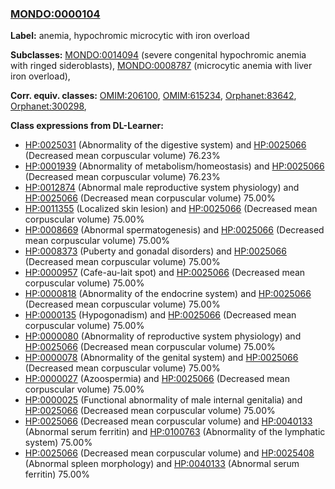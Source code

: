 
### [MONDO:0000104](http://purl.obolibrary.org/obo/MONDO_0000104)
**Label:** anemia, hypochromic microcytic with iron overload

**Subclasses:** [MONDO:0014094](http://purl.obolibrary.org/obo/MONDO_0014094) (severe congenital hypochromic anemia with ringed sideroblasts), [MONDO:0008787](http://purl.obolibrary.org/obo/MONDO_0008787) (microcytic anemia with liver iron overload), 

**Corr. equiv. classes:** [OMIM:206100](http://purl.obolibrary.org/obo/OMIM_206100), [OMIM:615234](http://purl.obolibrary.org/obo/OMIM_615234), [Orphanet:83642](http://www.orpha.net/ORDO/Orphanet_83642), [Orphanet:300298](http://www.orpha.net/ORDO/Orphanet_300298), 

**Class expressions from DL-Learner:**

- [HP:0025031](http://purl.obolibrary.org/obo/HP_0025031) (Abnormality of the digestive system) and [HP:0025066](http://purl.obolibrary.org/obo/HP_0025066) (Decreased mean corpuscular volume) 76.23%
- [HP:0001939](http://purl.obolibrary.org/obo/HP_0001939) (Abnormality of metabolism/homeostasis) and [HP:0025066](http://purl.obolibrary.org/obo/HP_0025066) (Decreased mean corpuscular volume) 76.23%
- [HP:0012874](http://purl.obolibrary.org/obo/HP_0012874) (Abnormal male reproductive system physiology) and [HP:0025066](http://purl.obolibrary.org/obo/HP_0025066) (Decreased mean corpuscular volume) 75.00%
- [HP:0011355](http://purl.obolibrary.org/obo/HP_0011355) (Localized skin lesion) and [HP:0025066](http://purl.obolibrary.org/obo/HP_0025066) (Decreased mean corpuscular volume) 75.00%
- [HP:0008669](http://purl.obolibrary.org/obo/HP_0008669) (Abnormal spermatogenesis) and [HP:0025066](http://purl.obolibrary.org/obo/HP_0025066) (Decreased mean corpuscular volume) 75.00%
- [HP:0008373](http://purl.obolibrary.org/obo/HP_0008373) (Puberty and gonadal disorders) and [HP:0025066](http://purl.obolibrary.org/obo/HP_0025066) (Decreased mean corpuscular volume) 75.00%
- [HP:0000957](http://purl.obolibrary.org/obo/HP_0000957) (Cafe-au-lait spot) and [HP:0025066](http://purl.obolibrary.org/obo/HP_0025066) (Decreased mean corpuscular volume) 75.00%
- [HP:0000818](http://purl.obolibrary.org/obo/HP_0000818) (Abnormality of the endocrine system) and [HP:0025066](http://purl.obolibrary.org/obo/HP_0025066) (Decreased mean corpuscular volume) 75.00%
- [HP:0000135](http://purl.obolibrary.org/obo/HP_0000135) (Hypogonadism) and [HP:0025066](http://purl.obolibrary.org/obo/HP_0025066) (Decreased mean corpuscular volume) 75.00%
- [HP:0000080](http://purl.obolibrary.org/obo/HP_0000080) (Abnormality of reproductive system physiology) and [HP:0025066](http://purl.obolibrary.org/obo/HP_0025066) (Decreased mean corpuscular volume) 75.00%
- [HP:0000078](http://purl.obolibrary.org/obo/HP_0000078) (Abnormality of the genital system) and [HP:0025066](http://purl.obolibrary.org/obo/HP_0025066) (Decreased mean corpuscular volume) 75.00%
- [HP:0000027](http://purl.obolibrary.org/obo/HP_0000027) (Azoospermia) and [HP:0025066](http://purl.obolibrary.org/obo/HP_0025066) (Decreased mean corpuscular volume) 75.00%
- [HP:0000025](http://purl.obolibrary.org/obo/HP_0000025) (Functional abnormality of male internal genitalia) and [HP:0025066](http://purl.obolibrary.org/obo/HP_0025066) (Decreased mean corpuscular volume) 75.00%
- [HP:0025066](http://purl.obolibrary.org/obo/HP_0025066) (Decreased mean corpuscular volume) and [HP:0040133](http://purl.obolibrary.org/obo/HP_0040133) (Abnormal serum ferritin) and [HP:0100763](http://purl.obolibrary.org/obo/HP_0100763) (Abnormality of the lymphatic system) 75.00%
- [HP:0025066](http://purl.obolibrary.org/obo/HP_0025066) (Decreased mean corpuscular volume) and [HP:0025408](http://purl.obolibrary.org/obo/HP_0025408) (Abnormal spleen morphology) and [HP:0040133](http://purl.obolibrary.org/obo/HP_0040133) (Abnormal serum ferritin) 75.00%


